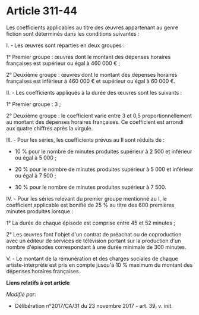 # Article 311-44

Les coefficients applicables au titre des œuvres appartenant au genre fiction sont déterminés dans les conditions suivantes :

I. - Les œuvres sont réparties en deux groupes :

1° Premier groupe : œuvres dont le montant des dépenses horaires françaises est supérieur ou égal à 460 000 € ;

2° Deuxième groupe : œuvres dont le montant des dépenses horaires françaises est inférieur à 460 000 € et supérieur ou égal à
60 000 €.

II. - Les coefficients appliqués à la durée des œuvres sont les suivants :

1° Premier groupe : 3 ;

2° Deuxième groupe : le coefficient varie entre 3 et 0,5 proportionnellement au montant des dépenses horaires françaises. Ce
coefficient est arrondi aux quatre chiffres après la virgule.

III. - Pour les séries, les coefficients prévus au II sont réduits de :

- 10 % pour le nombre de minutes produites supérieur à 2 500 et inférieur ou égal à 5 000 ;

- 20 % pour le nombre de minutes produites supérieur à 5 000 et inférieur ou égal à 7 500 ;

- 30 % pour le nombre de minutes produites supérieur à 7 500.

IV. - Pour les séries relevant du premier groupe mentionné au I, le coefficient applicable est bonifié de 25 % au titre des
600 premières minutes produites lorsque :

1° La durée de chaque épisode est comprise entre 45 et 52 minutes ;

2° Les œuvres font l'objet d'un contrat de préachat ou de coproduction avec un éditeur de services de télévision portant sur
la production d'un nombre d'épisodes correspondant à une durée minimale de 300 minutes.

V. - Le montant de la rémunération et des charges sociales de chaque artiste-interprète est pris en compte jusqu'à 10 %
maximum du montant des dépenses horaires françaises.

**Liens relatifs à cet article**

_Modifié par_:

  - Délibération n°2017/CA/31 du 23 novembre 2017 - art. 39, v. init.
